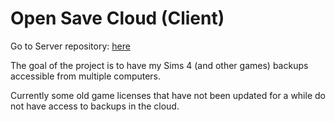# Open Save Cloud (Client)

Go to Server repository: [here](https://github.com/mojitaurelie/open-save-cloud-server)

The goal of the project is to have my Sims 4 (and other games) backups accessible from multiple computers.

Currently some old game licenses that have not been updated for a while do not have access to backups in the cloud.
